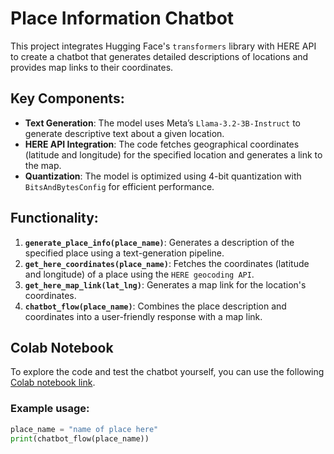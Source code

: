 # Place Information Chatbot

This project integrates Hugging Face's `transformers` library with HERE API to create a chatbot that generates detailed descriptions of locations and provides map links to their coordinates.

## Key Components:
- **Text Generation**: The model uses Meta’s `Llama-3.2-3B-Instruct` to generate descriptive text about a given location.
- **HERE API Integration**: The code fetches geographical coordinates (latitude and longitude) for the specified location and generates a link to the map.
- **Quantization**: The model is optimized using 4-bit quantization with `BitsAndBytesConfig` for efficient performance.

## Functionality:
1. **`generate_place_info(place_name)`**: Generates a description of the specified place using a text-generation pipeline.
2. **`get_here_coordinates(place_name)`**: Fetches the coordinates (latitude and longitude) of a place using the `HERE geocoding API`.
3. **`get_here_map_link(lat_lng)`**: Generates a map link for the location's coordinates.
4. **`chatbot_flow(place_name)`**: Combines the place description and coordinates into a user-friendly response with a map link.

## Colab Notebook
To explore the code and test the chatbot yourself, you can use the following [Colab notebook link]([your_colab_link_here](https://colab.research.google.com/drive/146ec09CkM0uNS8e51MLmV0SGuYfSonaD#scrollTo=UxLxzDyYTBkO)).

### Example usage:

```python
place_name = "name of place here"
print(chatbot_flow(place_name))

